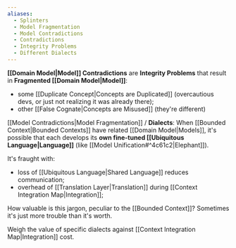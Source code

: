 ```yaml
---
aliases:
  - Splinters
  - Model Fragmentation
  - Model Contradictions
  - Contradictions
  - Integrity Problems
  - Different Dialects
---
```

**[[Domain Model|Model]] Contradictions** are **Integrity Problems** that result in **Fragmented [[Domain Model|Model]]**:
- some [[Duplicate Concept|Concepts are Duplicated]] (overcautious devs, or just not realizing it was already there);
- other [[False Cognate|Concepts are Misused]] (they're different)

[[Model Contradictions|Model Fragmentation]] / **Dialects**: When [[Bounded Context|Bounded Contexts]] have related [[Domain Model|Models]], it's possible that each develops its **own fine-tuned [[Ubiquitous Language|Language]]** (like [[Model Unification#^4c61c2|Elephant]]).

It's fraught with:
- loss of [[Ubiquitous Language|Shared Language]] reduces communication;
- overhead of [[Translation Layer|Translation]] during [[Context Integration Map|Integration]];

How valuable is this jargon, peculiar to the [[Bounded Context]]? Sometimes it's just more trouble than it's worth.

Weigh the value of specific dialects against [[Context Integration Map|Integration]] cost.

